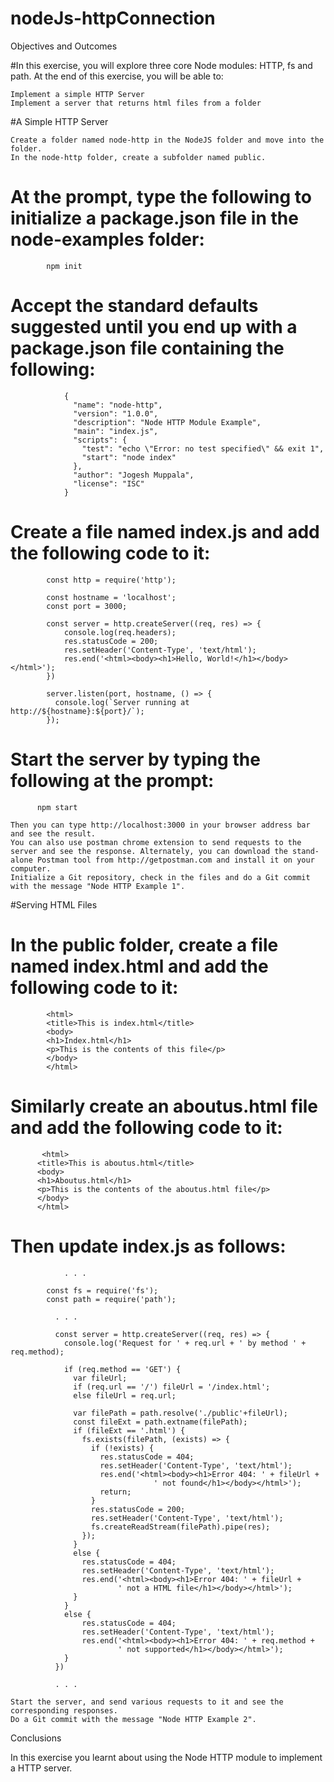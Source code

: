 # nodeJs-httpConnection
Objectives and Outcomes

#In this exercise, you will explore three core Node modules: HTTP, fs and path. At the end of this exercise, you will be able to:

    Implement a simple HTTP Server
    Implement a server that returns html files from a folder

#A Simple HTTP Server

    Create a folder named node-http in the NodeJS folder and move into the folder.
    In the node-http folder, create a subfolder named public.
  #  At the prompt, type the following to initialize a package.json file in the node-examples folder:
            npm init
            

  #  Accept the standard defaults suggested until you end up with a package.json file containing the following:
                {
                  "name": "node-http",
                  "version": "1.0.0",
                  "description": "Node HTTP Module Example",
                  "main": "index.js",
                  "scripts": {
                    "test": "echo \"Error: no test specified\" && exit 1",
                    "start": "node index"
                  },
                  "author": "Jogesh Muppala",
                  "license": "ISC"
                }
                
  #  Create a file named index.js and add the following code to it:
            const http = require('http');

            const hostname = 'localhost';
            const port = 3000;

            const server = http.createServer((req, res) => {
                console.log(req.headers);
                res.statusCode = 200;
                res.setHeader('Content-Type', 'text/html');
                res.end('<html><body><h1>Hello, World!</h1></body></html>');
            })

            server.listen(port, hostname, () => {
              console.log(`Server running at http://${hostname}:${port}/`);
            });
            

   # Start the server by typing the following at the prompt:
          npm start

    Then you can type http://localhost:3000 in your browser address bar and see the result.
    You can also use postman chrome extension to send requests to the server and see the response. Alternately, you can download the stand-alone Postman tool from http://getpostman.com and install it on your computer.
    Initialize a Git repository, check in the files and do a Git commit with the message "Node HTTP Example 1".

#Serving HTML Files

  #  In the public folder, create a file named index.html and add the following code to it:
            <html>
            <title>This is index.html</title>
            <body>
            <h1>Index.html</h1>
            <p>This is the contents of this file</p>
            </body>
            </html>

  #  Similarly create an aboutus.html file and add the following code to it:
           <html>
          <title>This is aboutus.html</title>
          <body>
          <h1>Aboutus.html</h1>
          <p>This is the contents of the aboutus.html file</p>
          </body>
          </html>
 #   Then update index.js as follows:
                . . .

            const fs = require('fs');
            const path = require('path');

              . . .

              const server = http.createServer((req, res) => {
                console.log('Request for ' + req.url + ' by method ' + req.method);

                if (req.method == 'GET') {
                  var fileUrl;
                  if (req.url == '/') fileUrl = '/index.html';
                  else fileUrl = req.url;

                  var filePath = path.resolve('./public'+fileUrl);
                  const fileExt = path.extname(filePath);
                  if (fileExt == '.html') {
                    fs.exists(filePath, (exists) => {
                      if (!exists) {
                        res.statusCode = 404;
                        res.setHeader('Content-Type', 'text/html');
                        res.end('<html><body><h1>Error 404: ' + fileUrl + 
                                    ' not found</h1></body></html>');
                        return;
                      }
                      res.statusCode = 200;
                      res.setHeader('Content-Type', 'text/html');
                      fs.createReadStream(filePath).pipe(res);
                    });
                  }
                  else {
                    res.statusCode = 404;
                    res.setHeader('Content-Type', 'text/html');
                    res.end('<html><body><h1>Error 404: ' + fileUrl + 
                            ' not a HTML file</h1></body></html>');
                  }
                }
                else {
                    res.statusCode = 404;
                    res.setHeader('Content-Type', 'text/html');
                    res.end('<html><body><h1>Error 404: ' + req.method + 
                            ' not supported</h1></body></html>');
                }
              })

              . . .

    Start the server, and send various requests to it and see the corresponding responses.
    Do a Git commit with the message "Node HTTP Example 2".

Conclusions

In this exercise you learnt about using the Node HTTP module to implement a HTTP server.


